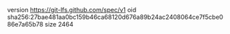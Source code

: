 version https://git-lfs.github.com/spec/v1
oid sha256:27bae481aa0bc159b46ca68120d676a89b24ac2408064ce7f5cbe086e7a65b78
size 2464
